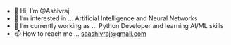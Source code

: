 - 👋 Hi, I’m @Ashivraj
- 👀 I’m interested in ... Artificial Intelligence and Neural Networks
- 🌱 I’m currently working as ... Python Developer and learning AI/ML skills
- 📫 How to reach me ... saashivraj@gmail.com

<!---
Aashivraj/Aashivraj is a ✨ special ✨ repository because its `README.md` (this file) appears on your GitHub profile.
You can click the Preview link to take a look at your changes.
--->
